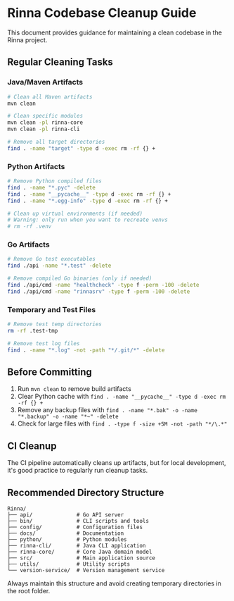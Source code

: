 # Rinna Codebase Cleanup Guide

This document provides guidance for maintaining a clean codebase in the Rinna project.

## Regular Cleaning Tasks

### Java/Maven Artifacts

```bash
# Clean all Maven artifacts
mvn clean

# Clean specific modules
mvn clean -pl rinna-core
mvn clean -pl rinna-cli

# Remove all target directories
find . -name "target" -type d -exec rm -rf {} +
```

### Python Artifacts

```bash
# Remove Python compiled files
find . -name "*.pyc" -delete
find . -name "__pycache__" -type d -exec rm -rf {} +
find . -name "*.egg-info" -type d -exec rm -rf {} +

# Clean up virtual environments (if needed)
# Warning: only run when you want to recreate venvs
# rm -rf .venv
```

### Go Artifacts

```bash
# Remove Go test executables
find ./api -name "*.test" -delete

# Remove compiled Go binaries (only if needed)
find ./api/cmd -name "healthcheck" -type f -perm -100 -delete
find ./api/cmd -name "rinnasrv" -type f -perm -100 -delete
```

### Temporary and Test Files

```bash
# Remove test temp directories
rm -rf .test-tmp

# Remove test log files
find . -name "*.log" -not -path "*/.git/*" -delete
```

## Before Committing

1. Run `mvn clean` to remove build artifacts
2. Clear Python cache with `find . -name "__pycache__" -type d -exec rm -rf {} +`
3. Remove any backup files with `find . -name "*.bak" -o -name "*.backup" -o -name "*~" -delete`
4. Check for large files with `find . -type f -size +5M -not -path "*/\.*"`

## CI Cleanup

The CI pipeline automatically cleans up artifacts, but for local development, it's good practice to regularly run cleanup tasks.

## Recommended Directory Structure

```
Rinna/
├── api/              # Go API server
├── bin/              # CLI scripts and tools
├── config/           # Configuration files
├── docs/             # Documentation
├── python/           # Python modules
├── rinna-cli/        # Java CLI application
├── rinna-core/       # Core Java domain model
├── src/              # Main application source
├── utils/            # Utility scripts
└── version-service/  # Version management service
```

Always maintain this structure and avoid creating temporary directories in the root folder.